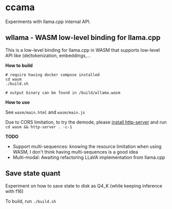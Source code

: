 # ccama

Experiments with llama.cpp internal API.

## wllama - WASM low-level binding for llama.cpp

This is a low-level binding for llama.cpp in WASM that supports low-level API like (de)tokenization, embeddings,...

**How to build**

```shell
# require having docker compose installed
cd wasm
./build.sh

# output binary can be found in /build/wllama.wasm
```

**How to use**

See `wasm/main.html` and `wasm/main.js`

Due to CORS limitation, to try the demode, please [install http-server](https://www.npmjs.com/package/http-server) and run `cd wasm && http-server . -c-1`

**TODO**
- Support multi-sequences: knowing the resource limitation when using WASM, I don't think having multi-sequences is a good idea
- Multi-modal: Awaiting refactoring LLaVA implementation from llama.cpp

## Save state quant

Experiment on how to save state to disk as Q4_K (while keeping inference with f16)

To build, run `./build.sh`

